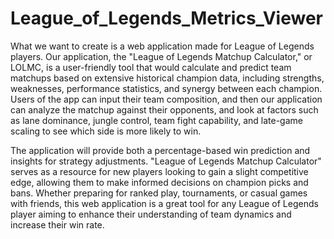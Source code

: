 # League_of_Legends_Metrics_Viewer
What we want to create is a web application made for League of Legends players. Our application, the "League of Legends Matchup Calculator," or LOLMC, is a user-friendly tool that would calculate and predict team matchups based on extensive historical champion data, including strengths, weaknesses, performance statistics, and synergy between each champion. Users of the app can input their team composition, and then our application can analyze the matchup against their opponents, and look at factors such as lane dominance, jungle control, team fight capability, and late-game scaling to see which side is more likely to win.

The application will provide both a percentage-based win prediction and insights for strategy adjustments. "League of Legends Matchup Calculator" serves as a resource for new players looking to gain a slight competitive edge, allowing them to make informed decisions on champion picks and bans. Whether preparing for ranked play, tournaments, or casual games with friends, this web application is a great tool for any League of Legends player aiming to enhance their understanding of team dynamics and increase their win rate.
